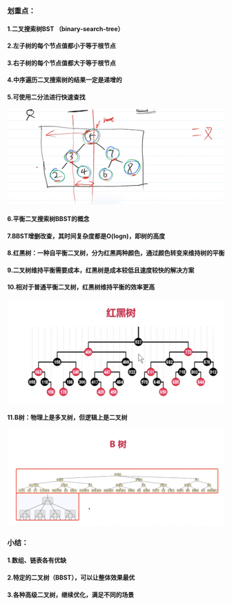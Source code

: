 ### 划重点：

#### 1.二叉搜索树BST （binary-search-tree）
#### 2.左子树的每个节点值都小于等于根节点
#### 3.右子树的每个节点值都大于等于根节点
#### 4.中序遍历二叉搜索树的结果一定是递增的
#### 5.可使用二分法进行快速查找

![img.png](img.png)

#### 6.平衡二叉搜索树BBST的概念
#### 7.BBST增删改查，其时间复杂度都是O(logn)，即树的高度

#### 8.红黑树：一种自平衡二叉树，分为红黑两种颜色，通过颜色转变来维持树的平衡
#### 9.二叉树维持平衡需要成本，红黑树是成本较低且速度较快的解决方案
#### 10.相对于普通平衡二叉树，红黑树维持平衡的效率更高

![img_1.png](img_1.png)

#### 11.B树：物理上是多叉树，但逻辑上是二叉树
![img_2.png](img_2.png)


### 小结：
#### 1.数组、链表各有优缺
#### 2.特定的二叉树（BBST），可以让整体效果最优
#### 3.各种高级二叉树，继续优化，满足不同的场景
